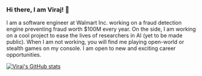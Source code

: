 ### Hi there, I am Viraj! 👋

I am a software engineer at Walmart Inc. working on a fraud detection engine preventing fraud worth $100M every year. On the side, I am working on a cool project to ease the lives of researchers in AI (yet to be made public). When I am not working, you will find me playing open-world or stealth games on my console. I am open to new and exciting career opportunities.

[![Viraj's GitHub stats](https://github-readme-stats.vercel.app/api?username=virajmavani)](https://github.com/anuraghazra/github-readme-stats)

<!--
**virajmavani/virajmavani** is a ✨ _special_ ✨ repository because its `README.md` (this file) appears on your GitHub profile.

Here are some ideas to get you started:

- 🔭 I’m currently working on ...
- 🌱 I’m currently learning ...
- 👯 I’m looking to collaborate on ...
- 🤔 I’m looking for help with ...
- 💬 Ask me about ...
- 📫 How to reach me: ...
- 😄 Pronouns: ...
- ⚡ Fun fact: ...
-->
